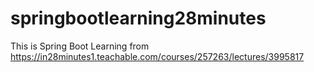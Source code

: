 # springbootlearning28minutes
This is Spring Boot Learning from https://in28minutes1.teachable.com/courses/257263/lectures/3995817
